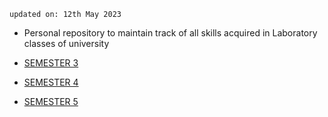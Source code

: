     updated on: 12th May 2023

-   Personal repository to maintain track of all skills acquired in Laboratory classes of university

-   [SEMESTER 3](./SEMESTER%203)
-   [SEMESTER 4](./SEMESTER%204)
-   [SEMESTER 5](./SEMESTER%205)
<!-- 12/05/23 -->
